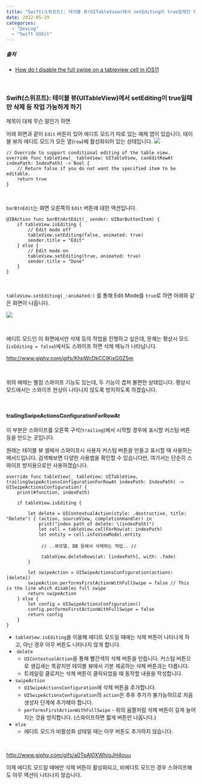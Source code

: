 ```yaml
---
title: "Swift(스위프트): 테이블 뷰(UITableView)에서 setEditing이 true일때만 삭제 등 작업 가능하게 하기"
date: 2022-05-29
categories: 
  - "DevLog"
  - "Swift UIKit"
---
```


##### **출처**

- [How do I disable the full swipe on a tableview cell in iOS11](https://stackoverflow.com/questions/46414707/how-do-i-disable-the-full-swipe-on-a-tableview-cell-in-ios11)

 

### **Swift(스위프트): 테이블 뷰(UITableView)에서 setEditing이 true일때만 삭제 등 작업 가능하게 하기**

제목이 대체 무슨 말인가 하면

아래 화면과 같이 `Edit` 버튼이 있어 에디트 모드가 따로 있는 예제 앱이 있습니다. 테이블 뷰의 에디트 모드가 모든 열(`row`)에 활성화되어 있는 상태입니다. ![](./assets/img/wp-content/uploads/2022/05/-2022-05-30-오전-3.30.50-e1653849960422.jpg)

```
// Override to support conditional editing of the table view.
override func tableView(_ tableView: UITableView, canEditRowAt indexPath: IndexPath) -> Bool {
    // Return false if you do not want the specified item to be editable.
    return true
}
```

 

`barBtnEdit`는 화면 오른쪽의 `Edit` 버튼에 대한 액션입니다.

```
@IBAction func barBtnActEdit(_ sender: UIBarButtonItem) {
    if tableView.isEditing {
        // Edit mode off
        tableView.setEditing(false, animated: true)
        sender.title = "Edit"
    } else {
        // Edit mode on
        tableView.setEditing(true, animated: true)
        sender.title = "Done"
    }
}
```

 

`tableView.setEditing(_:animated:)` 를 통해 Edit Mode를 `true`로 하면 아래와 같은 화면이 나옵니다.

![](./assets/img/wp-content/uploads/2022/05/-2022-05-30-오전-3.31.16-e1653849999668.jpg)

 

에디트 모드인 이 화면에서만 삭제 등의 작업을 진행하고 싶은데, 문제는 평상시 모드(`isEditing = false`)에서도 스와이프 하면 삭제 메뉴가 나타납니다.

http://www.giphy.com/gifs/KhpWcDkCCIKjxG0Z5m

 

위의 예제는 별점 스와이프 기능도 있는데, 두 기능이 겹쳐 불편한 상태입니다. 평상시 모드에서는 스와이프 현상이 나타나지 않도록 방지하도록 하겠습니다.

 

#### **trailingSwipeActionsConfigurationForRowAt**

이 부분은 스와이프를 오른쪽 구석(`trailing`)에서 시작할 경우에 표시할 커스텀 버튼 등을 만드는 곳입니다.

원래는 테이블 뷰 셀에서 스와이프시 사용자 커스텀 버튼을 만들고 표시할 때 사용하는 메서드입니다. 검색해보면 다양한 사용법을 확인할 수 있습니다만, 여기서는 단순히 스와이프 방지용으로만 사용하겠습니다.

```
override func tableView(_ tableView: UITableView, trailingSwipeActionsConfigurationForRowAt indexPath: IndexPath) -> UISwipeActionsConfiguration? {
    print(#function, indexPath)
    
    if tableView.isEditing {
        
        let delete = UIContextualAction(style: .destructive, title: "Delete") { (action, sourceView, completionHandler) in
            print("index path of delete: \(indexPath)")
            let cell = tableView.cellForRow(at: indexPath)
            let entity = cell.infoViewModel.entity
			
             // ..뷰모델, DB 등에서 삭제하는 작업.. //
			
             tableView.deleteRows(at: [indexPath], with: .fade)
        }
        
        let swipeAction = UISwipeActionsConfiguration(actions: [delete])
        swipeAction.performsFirstActionWithFullSwipe = false // This is the line which disables full swipe
        return swipeAction
    } else {
        let config = UISwipeActionsConfiguration()
        config.performsFirstActionWithFullSwipe = false
        return config
    }
}
```

- `tableView.isEditing`을 이용해 에디트 모드일 때에는 삭제 버튼이 나타나게 하고, 아닌 경우 아무 버튼도 나타나지 않게 합니다.
-  `delete`
    - `UIContextualAction`을 통해 빨간색의 삭제 버튼을 만듭니다. 커스텀 버튼으로 생김새는 똑같지만 테이블 뷰에서 기본 제공하는 삭제 버튼과는 다릅니다.
    - 트레일링 클로저는 삭제 버튼이 클릭되었을 때 동작할 내용을 작성합니다.
- `swipeAction`
    - `UISwipeActionsConfiguration`에 삭제 버튼을 추가합니다.
    - `UISwipeActionsConfiguration`의 `action`은 추후 추가가 불가능하므로 처음 생성자 단계에 추가해야 합니다.
    - `performsFirstActionWithFullSwipe` - 위의 움짤처럼 삭제 버튼이 길게 늘어지는 것을 방지합니다. (스와이프하면 짧게 버튼만 나옵니다.)
- `else`
    - 에디트 모드가 비활성화 상태일 때는 아무 버튼도 추가하지 않습니다.

 

http://www.giphy.com/gifs/a0TpAI0XWhigJH4ouu

이제 에디트 모드일 때에만 삭제 버튼이 활성화되고, 비에디트 모드인 경우 스와이프해도 아무 액션이 나타나지 않습니다.

